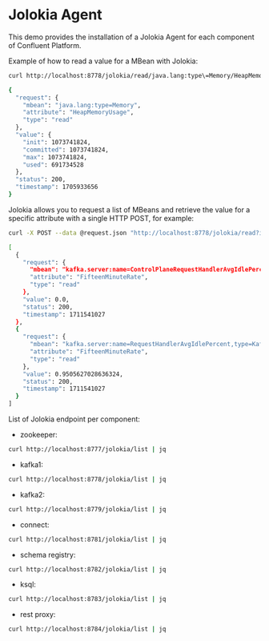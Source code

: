 # Jolokia Agent

This demo provides the installation of a Jolokia Agent for each component of Confluent Platform.

Example of how to read a value for a MBean with Jolokia:

```bash
curl http://localhost:8778/jolokia/read/java.lang:type\=Memory/HeapMemoryUsage | jq

{
  "request": {
    "mbean": "java.lang:type=Memory",
    "attribute": "HeapMemoryUsage",
    "type": "read"
  },
  "value": {
    "init": 1073741824,
    "committed": 1073741824,
    "max": 1073741824,
    "used": 691734528
  },
  "status": 200,
  "timestamp": 1705933656
}
```

Jolokia allows you to request a list of MBeans and retrieve the value for a specific attribute with a single HTTP POST, for example:

```bash 
curl -X POST --data @request.json "http://localhost:8778/jolokia/read?includeStackTrace=false" | jq

[
  {
    "request": {
      "mbean": "kafka.server:name=ControlPlaneRequestHandlerAvgIdlePercent,type=KafkaRequestHandlerPool",
      "attribute": "FifteenMinuteRate",
      "type": "read"
    },
    "value": 0.0,
    "status": 200,
    "timestamp": 1711541027
  },
  {
    "request": {
      "mbean": "kafka.server:name=RequestHandlerAvgIdlePercent,type=KafkaRequestHandlerPool",
      "attribute": "FifteenMinuteRate",
      "type": "read"
    },
    "value": 0.9505627028636324,
    "status": 200,
    "timestamp": 1711541027
  }
]
```

List of Jolokia endpoint per component:

- zookeeper:
```bash
curl http://localhost:8777/jolokia/list | jq
```

- kafka1: 
```bash
curl http://localhost:8778/jolokia/list | jq
```

- kafka2: 
```bash
curl http://localhost:8779/jolokia/list | jq
```

- connect:
```bash
curl http://localhost:8781/jolokia/list | jq
```

- schema registry:
```bash
curl http://localhost:8782/jolokia/list | jq
```

- ksql:
```bash
curl http://localhost:8783/jolokia/list | jq
```

- rest proxy:
```bash
curl http://localhost:8784/jolokia/list | jq
```